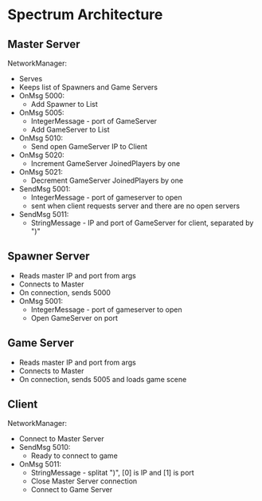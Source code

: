 # Spectrum Architecture

## Master Server

NetworkManager:

- Serves
- Keeps list of Spawners and Game Servers
- OnMsg 5000:
  - Add Spawner to List
- OnMsg 5005:
  - IntegerMessage - port of GameServer
  - Add GameServer to List
- OnMsg 5010:
  - Send open GameServer IP to Client
- OnMsg 5020:
  - Increment GameServer JoinedPlayers by one
- OnMsg 5021:
  - Decrement GameServer JoinedPlayers by one
- SendMsg 5001:
  - IntegerMessage - port of gameserver to open
  - sent when client requests server and there are no open servers
- SendMsg 5011:
  - StringMessage - IP and port of GameServer for client, separated by ")"

## Spawner Server

- Reads master IP and port from args
- Connects to Master
- On connection, sends 5000
- OnMsg 5001:
  - IntegerMessage - port of gameserver to open
  - Open GameServer on port

## Game Server

- Reads master IP and port from args
- Connects to Master
- On connection, sends 5005 and loads game scene

## Client

NetworkManager:

- Connect to Master Server
- SendMsg 5010:
  - Ready to connect to game
- OnMsg 5011:
  - StringMessage - splitat ")", [0] is IP and [1] is port
  - Close Master Server connection
  - Connect to Game Server